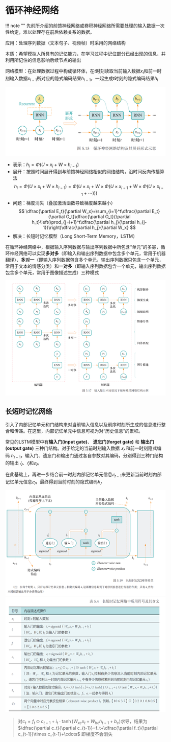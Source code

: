 # 循环神经网络

!!! note ""
    先前所介绍的前馈神经网络或卷积神经网络所需要处理的输入数据一次性给定，难以处理存在前后依赖关系的数据。

应用：处理序列数据（文本句子、视频帧）时采用的网络结构

本质：希望模拟人所具有的记忆能力，在学习过程中记住部分已经出现的信息，并利用所记住的信息影响后续节点的输出

网络模型：在处理数据过程中构成循环体，在$t$时刻读取当前输入数据$x_i$和前一时刻输入数据$x_{i-1}$所对应的隐式编码结果$h_{i-1}$，一起生成$t$时刻的隐式编码结果$h_i$


![alt text](images/image-15.png)

+ 表示：$h_i=\Phi(U\times x_i+W\times h_{i-1})$
+ 展开：按照时间展开得到与前馈神经网络相似的网络结构，沿时间反向传播算法
$$
h_i=\Phi(U\times x_i+W\times h_{i-1})=\Phi(U\times x_i+W\times\Phi(U\times x_{i-1}+W\times \Phi(U\times x_{i-1}+\cdots)))
$$
+ 问题：梯度消失（叠加激活函数导致梯度越来越小）
$$
\dfrac{\partial E_t}{\partial W_x}=\sum_{i=1}^t\dfrac{\partial E_t}{\partial O_t}\dfrac{\partial O_t}{\partial h_t}\left(\prod_{j=i+1}^t\dfrac{\partial h_j}{\partial h_{j-1}}\right)\dfrac{\partial h_j}{\partial W_x}
$$
+ 解决：长短时记忆模型（Long Short-Term Memory，LSTM）

在循环神经网络中，根据输入序列数据与输出序列数据中所包含“单元”的多寡，循环神经网络可以实现**多对多**（即输入和输出序列数据中包含多个单元，常用于机器翻译）、**多对一**（即输入序列数据包含多个单元，输出序列数据只包含一个单元，常用于文本的情感分类）和**一对多**（即输入序列数据包含一个单元，输出序列数据包含多个单元，常用于图像描述生成）三种模式

![alt text](images/image-18.png)

## 长短时记忆网络

引入了内部记忆单元和门结构来对当前输入信息以及前序时刻所生成的信息进行整合和传递。在这里，内部记忆单元中信息可视为对“历史信息”的累积。

常见的LSTM模型中有**输入门(input gate)**、 **遗忘门(forget gate)** 和 **输出门(output gate)** 三种门结构。对于给定的当前时刻输入数据 $𝑥_𝑡$ 和前一时刻隐式编码 $ℎ_{𝑡−1}$，输入门、遗忘门和输出门通过各自参数对其编码，分别得到三种门结构的输出 $𝑖_𝑡$、$𝑓_𝑡$和$𝑜_𝑡$。

在此基础上，再进一步结合前一时刻内部记忆单元信息$𝑐_{𝑡−1}$来更新当前时刻内部记忆单元信息$𝑐_𝑡$，最终得到当前时刻的隐式编码$ℎ_𝑡$

![alt text](images/image-16.png)
![alt text](images/image-17.png)
> 对$c_t=f_t\odot c_{t-1}+i_t\cdot \tanh(W_{xc}x_t+W_{hc}h_{t-1}+b_c)$求导，结果为
> $\dfrac{\partial c_t}{\partial c_{t-1}}=f_t+\dfrac{\partial f_t}{\partial c_{t-1}}\times c_{t-1}+\cdots$
> 即梯度不会消失
